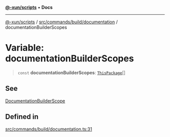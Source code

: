 [**@-xun/scripts**](../../../../../README.md) • **Docs**

***

[@-xun/scripts](../../../../../README.md) / [src/commands/build/documentation](../README.md) / documentationBuilderScopes

# Variable: documentationBuilderScopes

> `const` **documentationBuilderScopes**: [`ThisPackage`](../../../../configure/enumerations/ThisPackageGlobalScope.md#thispackage)[]

## See

[DocumentationBuilderScope](../../../../configure/enumerations/ThisPackageGlobalScope.md)

## Defined in

[src/commands/build/documentation.ts:31](https://github.com/Xunnamius/xscripts/blob/f84693679e326b03b40dc7577e79e1f4160b286e/src/commands/build/documentation.ts#L31)
